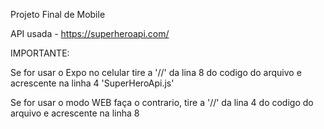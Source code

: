 Projeto Final de Mobile 

API usada - https://superheroapi.com/

IMPORTANTE:

Se for usar o Expo no celular tire a '//' da lina 8 do codigo do arquivo e acrescente na linha 4 'SuperHeroApi.js'

Se for usar o modo WEB faça o contrario, tire a '//' da lina 4 do codigo do arquivo e acrescente na linha 8
